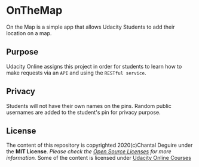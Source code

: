 # OnTheMap

On the Map is a simple app that allows Udacity Students to add their location on a map. 

## Purpose

Udacity Online assigns this project in order for students to learn how to make requests via an `API` and using the `RESTful service`. 

## Privacy

Students will not have their own names on the pins. Random public usernames are added to the student's pin for privacy purpose.

## License

The content of this repository is copyrighted 2020(c)Chantal Deguire under the **MIT License**. _Please check the [Open Source Licenses](https://choosealicense.com/) for more information._ Some of the content is licensed under [Udacity Online Courses](https://www.udacity.com)
